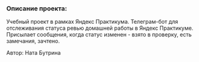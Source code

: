 ### Описание проекта:

Учебный проект в рамках Яндекс Практикума.
Телеграм-бот для отслеживания статуса ревью домашней работы в Яндекс Практикуме.
Присылает сообщения, когда статус изменен - взято в проверку, есть замечания, зачтено.

Автор: Ната Бутрина
